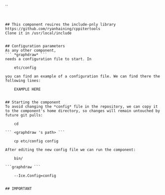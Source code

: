 ```
```
#
``

```


## This component reuires the include-pnly library https://github.com/ryanhaining/cppitertools
Clone it in /usr/local/include


## Configuration parameters
As any other component,
``` *graphdraw* ```
needs a configuration file to start. In

    etc/config

you can find an example of a configuration file. We can find there the following lines:

    EXAMPLE HERE


## Starting the component
To avoid changing the *config* file in the repository, we can copy it to the component's home directory, so changes will remain untouched by future git pulls:

    cd

``` <graphdraw 's path> ```

    cp etc/config config

After editing the new config file we can run the component:

    bin/

```graphdraw ```

    --Ice.Config=config


## IMPORTANT


